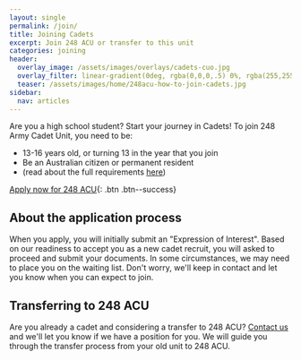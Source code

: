 ```yaml
---
layout: single
permalink: /join/
title: Joining Cadets
excerpt: Join 248 ACU or transfer to this unit
categories: joining
header:
  overlay_image: /assets/images/overlays/cadets-cuo.jpg
  overlay_filter: linear-gradient(0deg, rgba(0,0,0,.5) 0%, rgba(255,255,255,.1) 100%)
  teaser: /assets/images/home/248acu-how-to-join-cadets.jpg
sidebar:
  nav: articles
---
```


Are you a high school student? Start your journey in Cadets! To join 248 Army Cadet Unit, you need to be: 

- 13-16 years old, or turning 13 in the year that you join
- Be an Australian citizen or permanent resident
- (read about the full requirements [here]({{site.data.links.aac_join_url}}))

[Apply now for 248 ACU]({{site.data.links.cadet_eoi_url}}){: .btn .btn--success}

## About the application process

When you apply, you will initially submit an "Expression of Interest". Based on our readiness to accept you as a new cadet recruit, you will asked to proceed and submit your documents. In some circumstances, we may need to place you on the waiting list. Don't worry, we'll keep in contact and let you know when you can expect to join. 

## Transferring to 248 ACU

Are you already a cadet and considering a transfer to 248 ACU? [Contact us](mailto:248acu@armycadets.gov.au) and we'll let you know if we have a position for you. We will guide you through the transfer process from your old unit to 248 ACU.